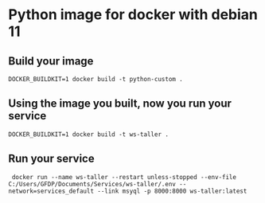 # Python image for docker with debian 11
## Build your image
```
DOCKER_BUILDKIT=1 docker build -t python-custom .
```
## Using the image you built, now you run your service
```
DOCKER_BUILDKIT=1 docker build -t ws-taller .
```

## Run your service
```
 docker run --name ws-taller --restart unless-stopped --env-file C:/Users/GFDP/Documents/Services/ws-taller/.env --network=services_default --link msyql -p 8000:8000 ws-taller:latest
```


